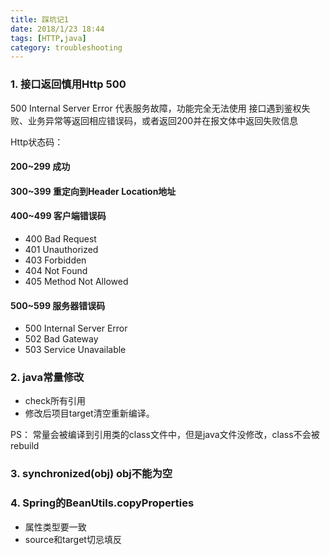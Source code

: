 ```yaml
---
title: 踩坑记1
date: 2018/1/23 18:44
tags: [HTTP,java]
category: troubleshooting
---
```


### 1. 接口返回慎用Http 500
500  Internal Server Error 代表服务故障，功能完全无法使用
接口遇到鉴权失败、业务异常等返回相应错误码，或者返回200并在报文体中返回失败信息

Http状态码：
#### 200~299 成功
#### 300~399 重定向到Header Location地址
#### 400~499 客户端错误码
- 400 Bad Request
- 401 Unauthorized 
- 403 Forbidden
- 404 Not Found
- 405 Method Not Allowed
#### 500~599 服务器错误码
- 500 Internal Server Error
- 502 Bad Gateway
- 503 Service Unavailable

### 2. java常量修改
- check所有引用
- 修改后项目target清空重新编译。

PS： 常量会被编译到引用类的class文件中，但是java文件没修改，class不会被rebuild

### 3. synchronized(obj) obj不能为空

### 4. Spring的BeanUtils.copyProperties
- 属性类型要一致
- source和target切忌填反